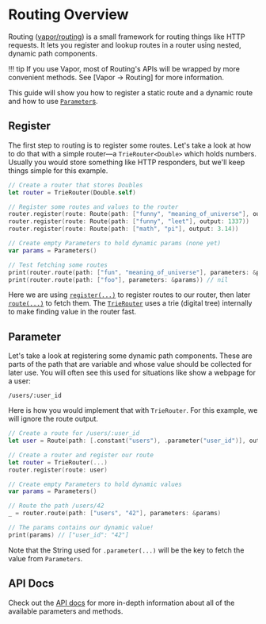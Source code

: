 # Routing Overview

Routing ([vapor/routing](https://github.com/vapor/routing)) is a small framework for routing things like HTTP requests. It lets you register and lookup routes in a router using nested, dynamic path components.

!!! tip
    If you use Vapor, most of Routing's APIs will be wrapped by more convenient methods. See [Vapor → Routing] for more information.

This guide will show you how to register a static route and a dynamic route and how to use [`Parameter`s](https://api.vapor.codes/routing/latest/Routing/Protocols/Parameter.html).

## Register

The first step to routing is to register some routes. Let's take a look at how to do that with a simple router&mdash;a `TrieRouter<Double>` which holds numbers. Usually you would store something like HTTP responders, but we'll keep things simple for this example.

```swift
// Create a router that stores Doubles
let router = TrieRouter(Double.self)

// Register some routes and values to the router
router.register(route: Route(path: ["funny", "meaning_of_universe"], output: 42))
router.register(route: Route(path: ["funny", "leet"], output: 1337))
router.register(route: Route(path: ["math", "pi"], output: 3.14))

// Create empty Parameters to hold dynamic params (none yet)
var params = Parameters()

// Test fetching some routes
print(router.route(path: ["fun", "meaning_of_universe"], parameters: &params)) // 42
print(router.route(path: ["foo"], parameters: &params)) // nil
```

Here we are using [`register(...)`](https://api.vapor.codes/routing/latest/Routing/Classes/TrieRouter.html#/s:7Routing10TrieRouterC8registeryAA5RouteCyxG5route_tF) to register routes to our router, then later [`route(...)`](https://api.vapor.codes/routing/latest/Routing/Classes/TrieRouter.html#/s:7Routing10TrieRouterC5routexSgSayqd__G4path_AA10ParametersVz10parameterstAA17RoutableComponentRd__lF) to fetch them. The [`TrieRouter`](https://api.vapor.codes/routing/latest/Routing/Classes/TrieRouter.html) uses a trie (digital tree) internally to make finding value in the router fast.

## Parameter

Let's take a look at registering some dynamic path components. These are parts of the path that are variable and whose value should be collected for later use. You will often see this used for situations like show a webpage for a user:

```
/users/:user_id
```

Here is how you would implement that with `TrieRouter`. For this example, we will ignore the route output.

```swift
// Create a route for /users/:user_id
let user = Route(path: [.constant("users"), .parameter("user_id")], output: ...)

// Create a router and register our route
let router = TrieRouter(...)
router.register(route: user)

// Create empty Parameters to hold dynamic values
var params = Parameters()

// Route the path /users/42
_ = router.route(path: ["users", "42"], parameters: &params)

// The params contains our dynamic value!
print(params) // ["user_id": "42"]
```

Note that the String used for `.parameter(...)` will be the key to fetch the value from `Parameters`.

## API Docs

Check out the [API docs](https://api.vapor.codes/routing/latest/Routing/index.html) for more in-depth information about all of the available parameters and methods.
